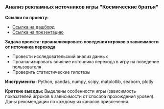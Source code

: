 ### Анализ рекламных источников игры "Космические братья"
**Ссылки по проекту:**
- [Ссылка на дашборд](https://public.tableau.com/views/Final_project_16837050161680/Dashboard1?:language=en-US&:display_count=n&:origin=viz_share_link)
- [Ссылка на презентацию](https://disk.yandex.ru/i/cxrXFrYEnJ8q5A) 
  
**Задача проекта: проанализировать поведения игроков в зависимости от источника перехода**
- Провести исследовательский анализ данных
- Проанализировать влияние источника перехода в игру на поведение пользователя
- Проверить статистические гипотезы  
  
**Инструменты:** Python, pandas, numpy, scipy, matplotlib, seaborn, plotly
  
**Краткие выводы:** Выделены особенности игры (зависимость показателей игроков в зависимости от способа прохождения уровня). Даны рекомендации по каждому из каналов привлечения.
